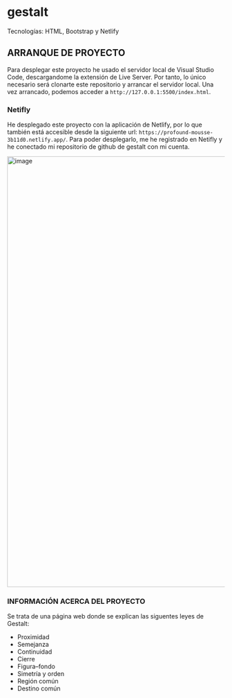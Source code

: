 # gestalt

Tecnologías: HTML, Bootstrap y Netlify

## ARRANQUE DE PROYECTO
Para desplegar este proyecto he usado el servidor local de Visual Studio Code, descargandome la extensión de Live Server. Por tanto, lo único necesario será clonarte este repositorio y arrancar el servidor local. Una vez arrancado, podemos acceder a `http://127.0.0.1:5500/index.html`.

### Netifly
He desplegado este proyecto con la aplicación de Netlify, por lo que también está accesible desde la siguiente url: `https://profound-mousse-3b11d0.netlify.app/`. Para poder desplegarlo, me he registrado en Netifly y he conectado mi repositorio de github de gestalt con mi cuenta.

<img width="750" height="996" alt="image" src="https://github.com/user-attachments/assets/3f6c63d2-cf46-4a98-b90d-93a40be7ba68" />

### INFORMACIÓN ACERCA DEL PROYECTO
Se trata de una página web donde se explican las siguentes leyes de Gestalt:
- Proximidad
- Semejanza
- Continuidad
- Cierre
- Figura–fondo
- Simetría y orden
- Región común
- Destino común



